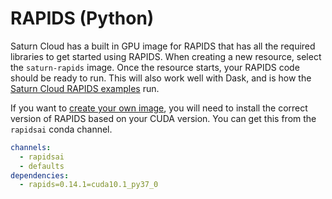 # RAPIDS (Python)

Saturn Cloud has a built in GPU image for RAPIDS that has all the required libraries to get started using RAPIDS. When creating a new resource, select the `saturn-rapids` image. Once the resource starts, your RAPIDS code should be ready to run. This will also work well with Dask, and is how the [Saturn Cloud RAPIDS examples](/docs) run.

If you want to [create your own image](<docs/user-guide/how-to/create-images.md>), you will need to install the correct version of RAPIDS based on your CUDA version. You can get this from the `rapidsai` conda channel.

```yml
channels:
  - rapidsai
  - defaults
dependencies:
  - rapids=0.14.1=cuda10.1_py37_0
```

